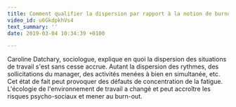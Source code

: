 ```yaml
---
title: Comment qualifier la dispersion par rapport à la notion de burnout ?
video_id: u6GkdpkhVs4
text_summary: ''
date: 2019-03-04 10:34:39 +0100

---
```

Caroline Datchary, sociologue, explique en quoi la dispersion des situations de travail s'est sans cesse accrue. Autant la dispersion des rythmes, des sollicitations du manager, des activités menées à bien en simultanée, etc. Cet état de fait peut provoquer des défauts de concentration de la fatigue. L'écologie de l'environnement de travail a changé et peut accroître les risques psycho-sociaux et mener au burn-out.